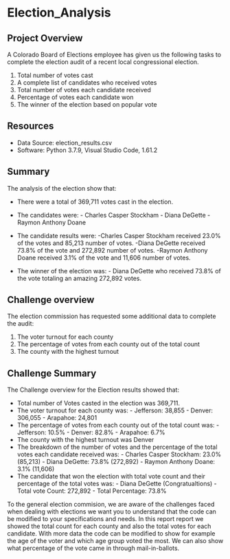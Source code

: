 # Election_Analysis

## Project Overview
A Colorado Board of Elections employee has given us the following tasks to complete the election audit of a recent local congressional election.

1.	Total number of votes cast
2.	A complete list of candidates who received votes
3.	Total number of votes each candidate received
4.	Percentage of votes each candidate won
5.	The winner of the election based on popular vote

## Resources
- Data Source: election_results.csv
- Software: Python 3.7.9, Visual Studio Code, 1.61.2

## Summary 
The analysis of the election show that:
- There were a total of 369,711 votes cast in the election.
- The candidates were:
          - Charles Casper Stockham
          - Diana DeGette
          - Raymon Anthony Doane
- The candidate results were:
          -Charles Casper Stockham received 23.0% of the votes and 85,213 number of votes.
          -Diana DeGette received 73.8% of the vote and 272,892 number of votes.
          -Raymon Anthony Doane received 3.1% of the vote and 11,606 number of votes.

- The winner of the election was:
          - Diana DeGette who received 73.8% of the vote totaling an amazing 272,892 votes.

## Challenge overview
The election commission has requested some additional data to complete the audit:

1. The voter turnout for each county
2. The percentage of votes from each county out of the total count
3. The county with the highest turnout

## Challenge Summary
The Challenge overview for the Election results showed that:
- Total number of Votes casted in the election was 369,711.
- The voter turnout for each county was:
          - Jefferson: 38,855
          - Denver: 306,055
          - Arapahoe: 24,801
- The percentage of votes from each county out of the total count was:
          - Jefferson: 10.5% 
          - Denver: 82.8% 
          - Arapahoe: 6.7% 
- The county with the highest turnout was Denver 
- The breakdown of the number of votes and the percentage of the total votes each candidate received was:
          -  Charles Casper Stockham: 23.0% (85,213)
          -  Diana DeGette: 73.8% (272,892)
          - Raymon Anthony Doane: 3.1% (11,606)
- The candidate that won the election with total vote count and their percentage of the total votes was:
          - Diana DeGette (Congratualtions)
          - Total vote Count: 272,892
          - Total Percentage: 73.8%

To the general election commision, we are aware of the challenges faced when dealing with elections we want you to understand that the code
can be modified to your specifications and needs. In this report report we showed the total count for each county and also the total votes for each candidate.
With more data the code can be modified to show for example the age of the voter and which age group voted the most. We can also show what percentage of the vote came in through mail-in-ballots.
